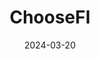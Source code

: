 ---
title: ChooseFI
type: podcast
image: ./images/choosefi.jpg
date: 2024-03-20
link: https://www.choosefi.com/
tags: ["personal finance"]
---
